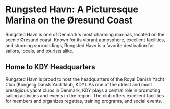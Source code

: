 # Rungsted Havn: A Picturesque Marina on the Øresund Coast

Rungsted Havn is one of Denmark's most charming marinas, located on the scenic
Øresund coast. Known for its vibrant atmosphere, excellent facilities, and
stunning surroundings, Rungsted Havn is a favorite destination for sailors,
locals, and tourists alike.

## Home to KDY Headquarters

Rungsted Havn is proud to host the headquarters of the Royal Danish Yacht Club
(Kongelig Dansk Yachtklub, KDY). As one of the oldest and most prestigious
yacht clubs in Denmark, KDY plays a central role in promoting sailing
activities and events in the region. The club offers excellent facilities
 for members and organizes regattas, training programs, and social events.
